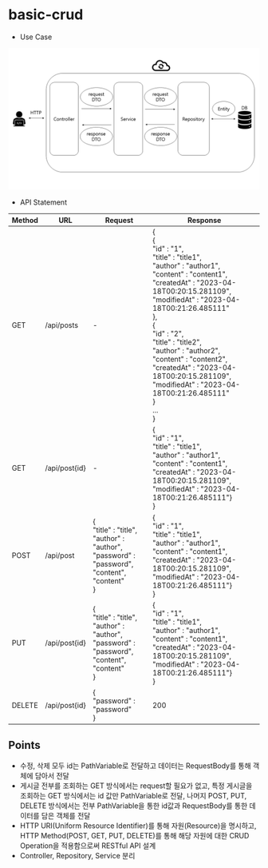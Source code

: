 # basic-crud

- Use Case

![Use Case.png](src%2Fmain%2Fresources%2Fstatic%2Fimages%2FUse%20Case.png)

- API Statement

| Method | URL           | Request                                                                                                          | Response                                                                                                                                                                                                                                                                                                                                                                                                                                   |   
|--------|---------------|------------------------------------------------------------------------------------------------------------------|--------------------------------------------------------------------------------------------------------------------------------------------------------------------------------------------------------------------------------------------------------------------------------------------------------------------------------------------------------------------------------------------------------------------------------------------|
| GET    | /api/posts    | -                                                                                                                | {<br/>{<br/>"id" : "1",<br/>"title" : "title1",<br/> "author" : "author1",<br/> "content" : "content1",<br/> "createdAt" : "2023-04-18T00:20:15.281109",<br/>"modifiedAt" : "2023-04-18T00:21:26.485111"<br/>},<br/>{<br/>"id" : "2",<br/>"title" : "title2",<br/> "author" : "author2",<br/> "content" : "content2",<br/> "createdAt" : "2023-04-18T00:20:15.281109",<br/>"modifiedAt" : "2023-04-18T00:21:26.485111"<br/>}<br/>...<br/>} |   
| GET    | /api/post{id} | -                                                                                                                | {<br/>"id" : "1",<br/>"title" : "title1",<br/> "author" : "author1",<br/> "content" : "content1",<br/> "createdAt" : "2023-04-18T00:20:15.281109",<br/>"modifiedAt" : "2023-04-18T00:21:26.485111"}<br/>}                                                                                                                                                                                                                                  |   
| POST   | /api/post     | {<br/>"title" : "title",<br/> "author" : "author",<br/> "password" : "password",<br/> "content", "content"<br/>} | {<br/>"id" : "1",<br/>"title" : "title1",<br/> "author" : "author1",<br/> "content" : "content1",<br/> "createdAt" : "2023-04-18T00:20:15.281109",<br/>"modifiedAt" : "2023-04-18T00:21:26.485111"}<br/>}                                                                                                                                                                                                                                  |   
| PUT    | /api/post{id} | {<br/>"title" : "title",<br/> "author" : "author",<br/> "password" : "password",<br/> "content", "content"<br/>} | {<br/>"id" : "1",<br/>"title" : "title1",<br/> "author" : "author1",<br/> "content" : "content1",<br/> "createdAt" : "2023-04-18T00:20:15.281109",<br/>"modifiedAt" : "2023-04-18T00:21:26.485111"}<br/>}                                                                                                                                                                                                                                  |  
| DELETE | /api/post{id} | {<br/>"password" : "password"<br/>}                                                                              | 200                                                                                                                                                                                                                                                                                                                                                                                                                                        |  

## Points
- 수정, 삭제 모두 id는 PathVariable로 전달하고 데이터는 RequestBody를 통해 객체에 담아서 전달
- 게시글 전부를 조회하는 GET 방식에서는 request할 필요가 없고, 특정 게시글을 조회하는 GET 방식에서는 id 값만 PathVariable로 전달, 나머지 POST, PUT, DELETE 방식에서는 전부 PathVariable을 통한 id값과 RequestBody를 통한 데이터를 담은 객체를 전달
- HTTP URI(Uniform Resource Identifier)를 통해 자원(Resource)을 명시하고, HTTP Method(POST, GET, PUT, DELETE)를 통해 해당 자원에 대한 CRUD Operation을 적용함으로써 RESTful API 설계
- Controller, Repository, Service 분리
